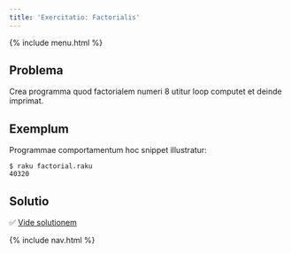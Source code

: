 ```yaml
---
title: 'Exercitatio: Factorialis'
---
```


{% include menu.html %}

## Problema

Crea programma quod factorialem numeri 8 utitur loop computet et deinde imprimat.

## Exemplum

Programmae comportamentum hoc snippet illustratur:

```console
$ raku factorial.raku
40320
```

## Solutio

✅ [Vide solutionem](solution)

{% include nav.html %}